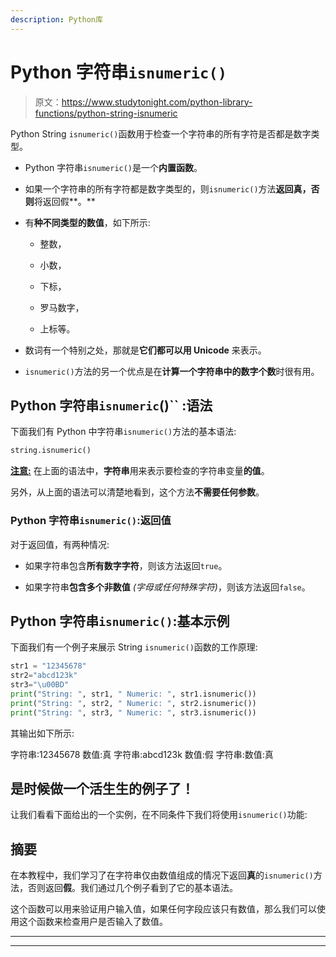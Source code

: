 ```yaml
---
description: Python库
---
```


# Python 字符串`isnumeric()`

> 原文：<https://www.studytonight.com/python-library-functions/python-string-isnumeric>

Python String `isnumeric()`函数用于检查一个字符串的所有字符是否都是数字类型。

*   Python 字符串`isnumeric()`是一个**内置函数**。

*   如果一个字符串的所有字符都是数字类型的，则`isnumeric()`方法**返回真，否则**将返回假**。**

*   有**种不同类型的数值**，如下所示:

    *   整数，

    *   小数，

    *   下标，

    *   罗马数字，

    *   上标等。

*   数词有一个特别之处，那就是**它们都可以用 Unicode** 来表示。

*   `isnumeric()`方法的另一个优点是在**计算一个字符串中的数字个数**时很有用。

## Python 字符串`isnumeric`()`` :语法

下面我们有 Python 中字符串`isnumeric()`方法的基本语法:

```py
string.isnumeric() 
```

<u>**注意:**</u> 在上面的语法中，**字符串**用来表示要检查的字符串变量**的值**。

另外，从上面的语法可以清楚地看到，这个方法**不需要任何参数**。

### Python 字符串`isnumeric()`:返回值

对于返回值，有两种情况:

*   如果字符串包含**所有数字字符**，则该方法返回`true`。

*   如果字符串**包含多个非数值** *(字母或任何特殊字符)*，则该方法返回`false`。

## Python 字符串`isnumeric()`:基本示例

下面我们有一个例子来展示 String `isnumeric()`函数的工作原理:

```py
str1 = "12345678"
str2="abcd123k"
str3="\u00BD"
print("String: ", str1, " Numeric: ", str1.isnumeric())
print("String: ", str2, " Numeric: ", str2.isnumeric())
print("String: ", str3, " Numeric: ", str3.isnumeric())
```

其输出如下所示:

字符串:12345678 数值:真
字符串:abcd123k 数值:假
字符串:数值:真

## 是时候做一个活生生的例子了！

让我们看看下面给出的一个实例，在不同条件下我们将使用`isnumeric()`功能:

## 摘要

在本教程中，我们学习了在字符串仅由数值组成的情况下返回**真**的`isnumeric()`方法，否则返回**假**。我们通过几个例子看到了它的基本语法。

这个函数可以用来验证用户输入值，如果任何字段应该只有数值，那么我们可以使用这个函数来检查用户是否输入了数值。

* * *

* * *